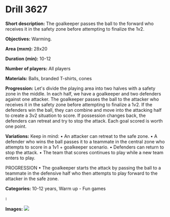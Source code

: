 # Drill 3627

**Short description:**
The goalkeeper passes the ball to the forward who receives it in the safety zone before attempting to finalize the 1v2.

**Objectives:**
Warming.

**Area (mxm):**
28x20

**Duration (min):**
10-12

**Number of players:**
All players

**Materials:**
Balls, branded T-shirts, cones

**Progression:**
Let's divide the playing area into two halves with a safety zone in the middle. In each half, we have a goalkeeper and two defenders against one attacker. The goalkeeper passes the ball to the attacker who receives it in the safety zone before attempting to finalize a 1v2. If the defenders win the ball, they can combine and move into the attacking half to create a 3v2 situation to score. If possession changes back, the defenders can retreat and try to stop the attack. Each goal scored is worth one point.

**Variations:**
Keep in mind:
• An attacker can retreat to the safe zone.
• A defender who wins the ball passes it to a teammate in the central zone who attempts to score in a 1v1 + goalkeeper scenario.
• Defenders can return to stop the attack.
• The team that scores continues to play while a new team enters to play.

PROGRESSION
• The goalkeeper starts the attack by passing the ball to a teammate in the defensive half who then attempts to play forward to the attacker in the safe zone.

**Categories:**
10-12 years, Warm up - Fun games

**:**


**Images:**
![](https://www.coachingfutsal.com/\images\e9895faa-4c16-4372-9773-0542b653317f_347.png)

